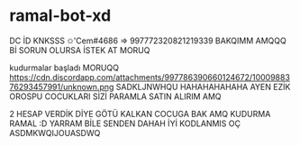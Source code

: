 # ramal-bot-xd



DC İD KNKSSS ✩'Cem#4686 => 997772320821219339 BAKQIMM AMQQQ Bİ SORUN OLURSA İSTEK AT MORUQ


kudurmalar başladı MORUQQ https://cdn.discordapp.com/attachments/997786390660124672/1000988376293457991/unknown.png SADKLJNWHQU HAHAHAHAHAHA AYEN EZİK OROSPU COCUKLARI SİZİ PARAMLA SATIN ALIRIM AMQ


2 HESAP VERDİK DİYE GÖTÜ KALKAN COCUGA BAK AMQ KUDURMA RAMAL :D YARRAM BİLE SENDEN DAHAH İYİ KODLANMIS OÇ ASDMKWQIJOUASDWQ
